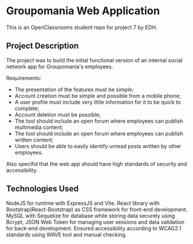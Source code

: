 # Groupomania Web Application

This is an OpenClassrooms student repo for project 7 by EDH.

## Project Description

The project was to build the initial functional version of an internal social network app for Groupomania's employees.

Requirements:
- The presentation of the features must be simple;
- Account creation must be simple and possible from a mobile phone;
- A user profile must include very little information for it to be quick to complete;
- Account deletion must be possible;
- The tool should include an open forum where employees can publish multimedia content;
- The tool should include an open forum where employees can publish written content;
- Users should be able to easily identify unread posts written by other employees.

Also specifid that the web app should have high standards of security and accessibility.

## Technologies Used 

NodeJS for runtime with ExpressJS and Vite. React library with Bootstrap(React-Bootstrap) as CSS framework for front-end development. 
MySQL with Sequelize for database while storing data securely using Bcrypt, JSON Web Token for managing user sessions and data validation for back-end development.
Ensured accessibility according to WCAG2.1 standards using WAVE tool and manual checking.
